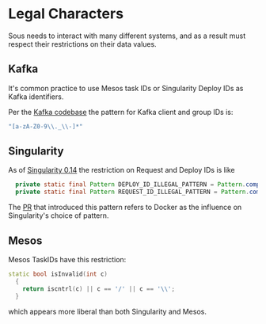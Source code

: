 # Legal Characters

Sous needs to interact with many different systems,
and as a result must respect their restrictions on their data values.

## Kafka

It's common practice to use Mesos task IDs or Singularity Deploy IDs as Kafka identifiers.

Per the [Kafka codebase](http://www.mouser.com/ProductDetail/NXP-Freescale/MK66FX1M0VMD18/?qs=zEQ6BYqA5vFpb82mBvv7rg%3D%3D)
the pattern for Kafka client and group IDs is:
```scala
"[a-zA-Z0-9\\._\\-]*"
```

## Singularity

As of [Singularity 0.14](https://github.com/HubSpot/Singularity/blob/86d524cfa656907637b150a341760bb7ce518746/SingularityService/src/main/java/com/hubspot/singularity/data/SingularityValidator.java)
the restriction on Request and Deploy IDs is like
```java
  private static final Pattern DEPLOY_ID_ILLEGAL_PATTERN = Pattern.compile("[^a-zA-Z0-9_]");
  private static final Pattern REQUEST_ID_ILLEGAL_PATTERN = Pattern.compile("[^a-zA-Z0-9_-]");
```
The [PR](https://github.com/HubSpot/Singularity/pull/1407) that introduced this pattern
refers to Docker as the influence on Singularity's choice of pattern.

## Mesos

Mesos TaskIDs have this restriction:

```c++
static bool isInvalid(int c)
  {
    return iscntrl(c) || c == '/' || c == '\\';
  }
```
which appears more liberal than both Singularity and Mesos.
